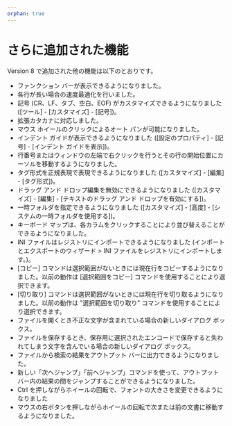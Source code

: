 ```yaml
---
orphan: true
---
```

# さらに追加された機能

Version 8 で追加された他の機能は以下のとおりです。

- ファンクション バーが表示できるようになりました。
- 各行が長い場合の速度最適化を行いました。
- 記号 (CR、LF、タブ、空白、EOF) がカスタマイズできるようになりました (\[ツール\] - \[カスタマイズ\] - \[記号\])。
- 拡張カタカナに対応しました。
- マウス ホイールのクリックによるオート パンが可能になりました。
- インデント ガイドが表示できるようになりました (\[設定のプロパティ\] \- \[記号\] \- \[インデント ガイドを表示\])。
- 行番号またはウィンドウの左端で右クリックを行うとその行の開始位置にカーソルを移動するようになりました。
- タグ形式を正規表現で表現できるようになりました (\[カスタマイズ\] \- \[編集\] \- \[タグ形式\])。
- ドラッグ アンド ドロップ編集を無効にできるようになりました (\[カスタマイズ\] \- \[編集\] \- \[テキストのドラッグ アンド ドロップを有効にする\])。
- 一時フォルダを指定できるようになりました (\[カスタマイズ\] \- \[高度\] \- \[システムの一時フォルダを使用する\])。
- キーボード マップは、各カラムをクリックすることにより並び替えることができるようになりました。
- INI ファイルはレジストリにインポートできるようになりました (インポートとエクスポートのウィザード > INI ファイルをレジストリにインポートします。)。
- \[コピー\] コマンドは選択範囲がないときには現在行をコピーするようになりました。以前の動作は \[選択範囲をコピー\] コマンドを使用することにより選択できます。
- \[切り取り\] コマンドは選択範囲がないときには現在行を切り取るようになりました。以前の動作は "選択範囲を切り取り" コマンドを使用することにより選択できます。
- ファイルを開くとき不正な文字が含まれている場合の新しいダイアログ ボックス。
- ファイルを保存するとき、保存用に選択されたエンコードで保存すると失われてしまう文字を含んでいる場合の新しいダイアログ ボックス。
- ファイルから検索の結果をアウトプット バーに出力できるようになりました。
- 新しい「次へジャンプ」「前へジャンプ」コマンドを使って、アウトプット バー内の結果の間をジャンプすることができるようになりました。
- Ctrl を押しながらホイールの回転で、フォントの大きさを変更できるようになりました
- マウスの右ボタンを押しながらホイールの回転で次または前の文書に移動するようになりました。
